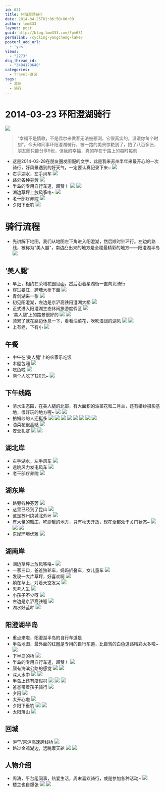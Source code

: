 ```yaml
---
id: 631
title: 环阳澄湖骑行
date: 2014-04-25T01:06:50+00:00
author: lmm333
layout: post
guid: http://blog.lmm333.com/?p=631
permalink: /cycling-yangcheng-lake/
posturl_add_url:
  - 'yes'
views:
  - "2273"
dsq_thread_id:
  - "3494170640"
categories:
  - Travel-游记
tags:
  - 苏州
  - 骑行
---
```

# 2014-03-23 环阳澄湖骑行

![](../images/2014-04-25-cycling-yangcheng-lake/2014-04-25-cycling-yangcheng-lake_01.jpg)

> “幸福不是情歌，不是偶尔来做客无法被预测，它很真实的，温暖你每个时刻”。今天和同事环阳澄湖骑行，被一路的美景惊艳到了，拍了八百多张，朋友圈只能分享9张，但我的幸福，真的存在于路上的每时每刻

- 这是2014-03-28在朋友圈发图配的文字，此是我来苏州半年来最开心的一次骑行，好风景遇到的好天气，一定要认真记录下来~
![](../images/2014-04-25-cycling-yangcheng-lake/2014-04-25-cycling-yangcheng-lake_02.jpg)
- 右手湖水，左手风车
![](../images/2014-04-25-cycling-yangcheng-lake/2014-04-25-cycling-yangcheng-lake_03.jpg)
- 路旁各种芬芳
![](../images/2014-04-25-cycling-yangcheng-lake/2014-04-25-cycling-yangcheng-lake_04.jpg)
- 半岛的专用自行车道，超赞！
![](../images/2014-04-25-cycling-yangcheng-lake/2014-04-25-cycling-yangcheng-lake_05.jpg)
![](../images/2014-04-25-cycling-yangcheng-lake/2014-04-25-cycling-yangcheng-lake_06.jpg)
- 湖边草坪上放风筝咯~
![](../images/2014-04-25-cycling-yangcheng-lake/2014-04-25-cycling-yangcheng-lake_07.jpg)
- 老干部疗养院
![](../images/2014-04-25-cycling-yangcheng-lake/2014-04-25-cycling-yangcheng-lake_08.jpg)
- 夕阳下垂钓
![](../images/2014-04-25-cycling-yangcheng-lake/2014-04-25-cycling-yangcheng-lake_09.jpg)


# 骑行流程
- 先讲解下地图，我们从地图左下角进入阳澄湖，然后顺时针环行。左边的路线，被称为"美人腿"，南边凸出来的地方是全程最精彩的地方——阳澄湖半岛
![](../images/2014-04-25-cycling-yangcheng-lake/2014-04-25-cycling-yangcheng-lake_10.jpg)


## '美人腿'
- 早上，相约在荣域花园见面，然后沿着星湖街一直向北骑行
- 穿过娄江，跨塘大桥下面
![](../images/2014-04-25-cycling-yangcheng-lake/2014-04-25-cycling-yangcheng-lake_11.jpg)
- 青剑湖来一张
![](../images/2014-04-25-cycling-yangcheng-lake/2014-04-25-cycling-yangcheng-lake_12.jpg)
- 初见阳澄湖，左边是京沪高铁阳澄湖大桥
![](../images/2014-04-25-cycling-yangcheng-lake/2014-04-25-cycling-yangcheng-lake_13.jpg)
- 正式进入阳澄湖生态休闲旅游度假区
![](../images/2014-04-25-cycling-yangcheng-lake/2014-04-25-cycling-yangcheng-lake_14.jpg)
- '美人腿'上的路景很好的
![](../images/2014-04-25-cycling-yangcheng-lake/2014-04-25-cycling-yangcheng-lake_15.jpg)
![](../images/2014-04-25-cycling-yangcheng-lake/2014-04-25-cycling-yangcheng-lake_16.jpg)
- 骑累了就在路边休息一下，看看油菜花，吹吹湿润的湖风
![](../images/2014-04-25-cycling-yangcheng-lake/2014-04-25-cycling-yangcheng-lake_17.jpg)
![](../images/2014-04-25-cycling-yangcheng-lake/2014-04-25-cycling-yangcheng-lake_18.jpg)
- 上有老，下有小
![](../images/2014-04-25-cycling-yangcheng-lake/2014-04-25-cycling-yangcheng-lake_19.jpg)


## 午餐
- 中午在'美人腿'上的农家乐吃饭
- 木屋包厢
![](../images/2014-04-25-cycling-yangcheng-lake/2014-04-25-cycling-yangcheng-lake_20.jpg)
- 吃鱼啦
![](../images/2014-04-25-cycling-yangcheng-lake/2014-04-25-cycling-yangcheng-lake_21.jpg)
- 两个人吃了120元~
![](../images/2014-04-25-cycling-yangcheng-lake/2014-04-25-cycling-yangcheng-lake_22.jpg)


## 下午线路
- 清水生态园，在美人腿的北部，有大面积的油菜花和二月兰，还有婚纱摄影基地，很好玩的地方喔~
![](../images/2014-04-25-cycling-yangcheng-lake/2014-04-25-cycling-yangcheng-lake_23.jpg)
![](../images/2014-04-25-cycling-yangcheng-lake/2014-04-25-cycling-yangcheng-lake_24.jpg)
- 拍婚纱的人还挺多
![](../images/2014-04-25-cycling-yangcheng-lake/2014-04-25-cycling-yangcheng-lake_02.jpg)
![](../images/2014-04-25-cycling-yangcheng-lake/2014-04-25-cycling-yangcheng-lake_26.jpg)
![](../images/2014-04-25-cycling-yangcheng-lake/2014-04-25-cycling-yangcheng-lake_27.jpg)
![](../images/2014-04-25-cycling-yangcheng-lake/2014-04-25-cycling-yangcheng-lake_28.jpg)
![](../images/2014-04-25-cycling-yangcheng-lake/2014-04-25-cycling-yangcheng-lake_29.jpg)
![](../images/2014-04-25-cycling-yangcheng-lake/2014-04-25-cycling-yangcheng-lake_30.jpg)
![](../images/2014-04-25-cycling-yangcheng-lake/2014-04-25-cycling-yangcheng-lake_31.jpg)
![](../images/2014-04-25-cycling-yangcheng-lake/2014-04-25-cycling-yangcheng-lake_32.jpg)
- 油菜花很高哒
![](../images/2014-04-25-cycling-yangcheng-lake/2014-04-25-cycling-yangcheng-lake_33.jpg)
- 安营扎寨
![](../images/2014-04-25-cycling-yangcheng-lake/2014-04-25-cycling-yangcheng-lake_34.jpg)
![](../images/2014-04-25-cycling-yangcheng-lake/2014-04-25-cycling-yangcheng-lake_35.jpg)


## 湖北岸
- 右手湖水，左手风车
![](../images/2014-04-25-cycling-yangcheng-lake/2014-04-25-cycling-yangcheng-lake_03.jpg)
- 远眺风力发电风车
![](../images/2014-04-25-cycling-yangcheng-lake/2014-04-25-cycling-yangcheng-lake_37.jpg)
- 老干部疗养院
![](../images/2014-04-25-cycling-yangcheng-lake/2014-04-25-cycling-yangcheng-lake_08.jpg)


## 湖东岸
- 路旁各种芬芳
![](../images/2014-04-25-cycling-yangcheng-lake/2014-04-25-cycling-yangcheng-lake_04.jpg)
- 这里已经到了昆山
![](../images/2014-04-25-cycling-yangcheng-lake/2014-04-25-cycling-yangcheng-lake_40.jpg)
- 这是苏州绕城北外环
![](../images/2014-04-25-cycling-yangcheng-lake/2014-04-25-cycling-yangcheng-lake_41.jpg)
- 有大量的蟹庄，吃螃蟹的地方，只有秋天开放，现在全都处于关门状态~
![](../images/2014-04-25-cycling-yangcheng-lake/2014-04-25-cycling-yangcheng-lake_42.jpg)
![](../images/2014-04-25-cycling-yangcheng-lake/2014-04-25-cycling-yangcheng-lake_43.jpg)
![](../images/2014-04-25-cycling-yangcheng-lake/2014-04-25-cycling-yangcheng-lake_44.jpg)
- 东岸环境优雅
![](../images/2014-04-25-cycling-yangcheng-lake/2014-04-25-cycling-yangcheng-lake_45.jpg)

## 湖南岸
- 湖边草坪上放风筝咯~
![](../images/2014-04-25-cycling-yangcheng-lake/2014-04-25-cycling-yangcheng-lake_07.jpg)
- 一家三口，爸爸独轮车，妈妈折叠车，女儿童车
![](../images/2014-04-25-cycling-yangcheng-lake/2014-04-25-cycling-yangcheng-lake_47.jpg)
- 发现一大片草坪，好喜欢啊
![](../images/2014-04-25-cycling-yangcheng-lake/2014-04-25-cycling-yangcheng-lake_48.jpg)
- 躺在草上，对着天空发呆
![](../images/2014-04-25-cycling-yangcheng-lake/2014-04-25-cycling-yangcheng-lake_49.jpg)
- 思考人生
![](../images/2014-04-25-cycling-yangcheng-lake/2014-04-25-cycling-yangcheng-lake_50.jpg)
- 小孩子不少呀
![](../images/2014-04-25-cycling-yangcheng-lake/2014-04-25-cycling-yangcheng-lake_51.jpg)
- 左边是京沪高铁喔
![](../images/2014-04-25-cycling-yangcheng-lake/2014-04-25-cycling-yangcheng-lake_52.jpg)
- 湖水好蓝吖
![](../images/2014-04-25-cycling-yangcheng-lake/2014-04-25-cycling-yangcheng-lake_53.jpg)

## 阳澄湖半岛
- 重点来啦，阳澄湖半岛的自行车道是
- 半岛地图，最外面的红圈是专用的自行车道，比自驾的白色道路精彩太多啦~
![](../images/2014-04-25-cycling-yangcheng-lake/2014-04-25-cycling-yangcheng-lake_54.jpg)
- 下半岛的桥
![](../images/2014-04-25-cycling-yangcheng-lake/2014-04-25-cycling-yangcheng-lake_55.jpg)
- 半岛的专用自行车道，超赞！
![](../images/2014-04-25-cycling-yangcheng-lake/2014-04-25-cycling-yangcheng-lake_06.jpg)
- 颇有海滨公路的感觉
![](../images/2014-04-25-cycling-yangcheng-lake/2014-04-25-cycling-yangcheng-lake_05.jpg)
![](../images/2014-04-25-cycling-yangcheng-lake/2014-04-25-cycling-yangcheng-lake_58.jpg)
- 深入水中
![](../images/2014-04-25-cycling-yangcheng-lake/2014-04-25-cycling-yangcheng-lake_59.jpg)
![](../images/2014-04-25-cycling-yangcheng-lake/2014-04-25-cycling-yangcheng-lake_60.jpg)
- 半岛上还有度假村
![](../images/2014-04-25-cycling-yangcheng-lake/2014-04-25-cycling-yangcheng-lake_61.jpg)
![](../images/2014-04-25-cycling-yangcheng-lake/2014-04-25-cycling-yangcheng-lake_62.jpg)
![](../images/2014-04-25-cycling-yangcheng-lake/2014-04-25-cycling-yangcheng-lake_63.jpg)
- 爸爸带着孩子骑行
![](../images/2014-04-25-cycling-yangcheng-lake/2014-04-25-cycling-yangcheng-lake_64.jpg)
- 夕阳
![](../images/2014-04-25-cycling-yangcheng-lake/2014-04-25-cycling-yangcheng-lake_65.jpg)
- 太开心啦
![](../images/2014-04-25-cycling-yangcheng-lake/2014-04-25-cycling-yangcheng-lake_66.jpg)
- 夕阳下垂钓
![](../images/2014-04-25-cycling-yangcheng-lake/2014-04-25-cycling-yangcheng-lake_09.jpg)
![](../images/2014-04-25-cycling-yangcheng-lake/2014-04-25-cycling-yangcheng-lake_68.jpg)
- 太阳落山
![](../images/2014-04-25-cycling-yangcheng-lake/2014-04-25-cycling-yangcheng-lake_69.jpg)

## 回城
- 沪宁/京沪高速跨线桥
![](../images/2014-04-25-cycling-yangcheng-lake/2014-04-25-cycling-yangcheng-lake_70.jpg)
- 路过金鸡湖边，远眺摩天轮
![](../images/2014-04-25-cycling-yangcheng-lake/2014-04-25-cycling-yangcheng-lake_71.jpg)
![](../images/2014-04-25-cycling-yangcheng-lake/2014-04-25-cycling-yangcheng-lake_72.jpg)

## 人物介绍
- 周涛，平台组同事，热爱生活，周末喜欢骑行，或是参加各种活动~
![](../images/2014-04-25-cycling-yangcheng-lake/2014-04-25-cycling-yangcheng-lake_73.jpg)
- 楼主也自爆张
![](../images/2014-04-25-cycling-yangcheng-lake/2014-04-25-cycling-yangcheng-lake_74.jpg)
![](../images/2014-04-25-cycling-yangcheng-lake/2014-04-25-cycling-yangcheng-lake_75.jpg)